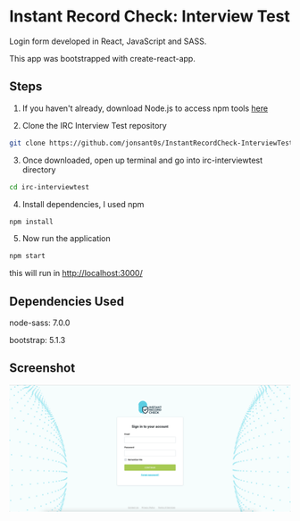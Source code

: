 # Instant Record Check: Interview Test

Login form developed in React, JavaScript and SASS.

This app was bootstrapped with create-react-app.

## Steps

1) If you haven't already, download Node.js to access npm tools [here](https://nodejs.org/en/download/)

2) Clone the IRC Interview Test repository
```bash
git clone https://github.com/jonsant0s/InstantRecordCheck-InterviewTest.git
```
3) Once downloaded, open up terminal and go into irc-interviewtest directory
```bash
cd irc-interviewtest
```
4) Install dependencies, I used npm
```bash
npm install
```
5) Now run the application
```bash
npm start
```
this will run in [http://localhost:3000/](http://localhost:3000/)

## Dependencies Used
node-sass: 7.0.0

bootstrap: 5.1.3

## Screenshot

![](../screenshot.png)